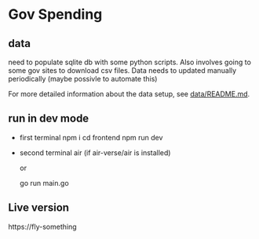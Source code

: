 # Gov Spending

## data

need to populate sqlite db with some python scripts. Also involves going to some gov sites to download csv files. Data needs to updated manually periodically (maybe possivle to automate this)

For more detailed information about the data setup, see [data/README.md](data/README.md).

## run in dev mode

- first terminal
  npm i
  cd frontend
  npm run dev

- second terminal
  air (if air-verse/air is installed)

  or

  go run main.go

## Live version

https://fly-something
